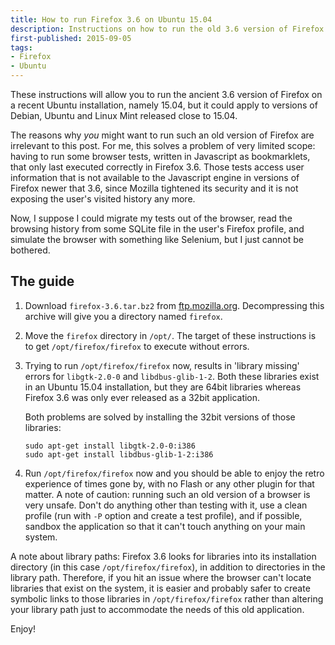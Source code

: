 ```yaml
---
title: How to run Firefox 3.6 on Ubuntu 15.04
description: Instructions on how to run the old 3.6 version of Firefox on a new version of Ubuntu
first-published: 2015-09-05
tags:
- Firefox
- Ubuntu
---
```


These instructions will allow you to run the ancient 3.6 version of Firefox on a recent Ubuntu installation, namely 
15.04, but it could apply to versions of Debian, Ubuntu and Linux Mint released close to 15.04.

<!-- read more -->

The reasons why *you* might want to run such an old version of Firefox are 
irrelevant to this post. For me, this solves a problem of very limited scope: 
having to run some browser tests, written in Javascript as bookmarklets, that 
only last executed correctly in Firefox 3.6. Those tests access user 
information that is not available to the Javascript engine in versions of 
Firefox newer that 3.6, since Mozilla tightened its security and it is not 
exposing the user's visited history any more.

Now, I suppose I could migrate my tests out of the browser, read the browsing 
history from some SQLite file in the user's Firefox profile, and simulate the 
browser with something like Selenium, but I just cannot be bothered.

The guide
---------

1.  Download `firefox-3.6.tar.bz2` from [ftp.mozilla.org][mozilla-ftp]. 
    Decompressing this archive will give you a directory named `firefox`.

2.  Move the `firefox` directory in `/opt/`. The target of these instructions 
    is to get `/opt/firefox/firefox` to execute without errors.

3.  Trying to run `/opt/firefox/firefox` now, results in 'library missing' 
    errors for `libgtk-2.0-0` and `libdbus-glib-1-2`. Both these libraries 
    exist in an Ubuntu 15.04 installation, but they are 64bit libraries 
    whereas Firefox 3.6 was only ever released as a 32bit application.

    Both problems are solved by installing the 32bit versions of those 
    libraries:
    
        sudo apt-get install libgtk-2.0-0:i386
        sudo apt-get install libdbus-glib-1-2:i386

4.  Run `/opt/firefox/firefox` now and you should be able to enjoy the retro 
    experience of times gone by, with no Flash or any other plugin for that 
    matter. A note of caution: running such an old version of a browser is 
    very unsafe. Don't do anything other than testing with it, use a clean 
    profile (run with `-P` option and create a test profile), and if possible, 
    sandbox the application so that it can't touch anything on your main 
    system.

A note about library paths: Firefox 3.6 looks for libraries into its 
installation directory (in this case `/opt/firefox/firefox`), in addition to 
directories in the library path. Therefore, if you hit an issue where the 
browser can't locate libraries that exist on the system, it is easier and 
probably safer to create symbolic links to those libraries in 
`/opt/firefox/firefox` rather than altering your library path just to 
accommodate the needs of this old application. 

Enjoy!

<!-- Links -->
[mozilla-ftp]: https://ftp.mozilla.org/pub/firefox/releases/3.6/linux-i686/en-US/


